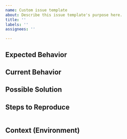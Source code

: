 ```yaml
---
name: Custom issue template
about: Describe this issue template's purpose here.
title: ''
labels: ''
assignees: ''

---
```


## Expected Behavior

## Current Behavior

## Possible Solution

## Steps to Reproduce
```js
```

## Context (Environment)

